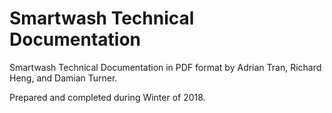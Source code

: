# Smartwash Technical Documentation

Smartwash Technical Documentation in PDF format by Adrian Tran, Richard Heng, and Damian Turner.

Prepared and completed during Winter of 2018.
